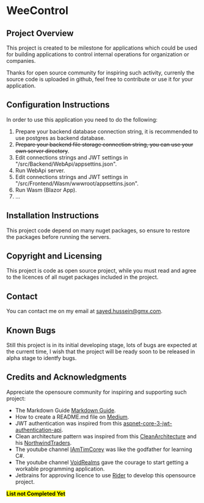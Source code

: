 # WeeControl
## Project Overview
This project is created to be milestone for applications which could be used for building applications to control internal operations for organization or companies.

Thanks for open source community for inspiring such activity, currenly the source code is uploaded in github, feel free to contribute or use it for your application.

## Configuration Instructions
In order to use this application you need to do the following:

1. Prepare your backend database connection string, it is recommended to use postgres as backend database.
2. <del>Prepare your backend file storage connection string, you can use your own server directory</del>.
3. Edit connections strings and JWT settings in \"/src/Backend/WebApi/appsettins.json\".
4. Run WebApi server.
5. Edit connections strings and JWT settings in \"/src/Frontend/Wasm/wwwroot/appsettins.json\".
6. Run Wasm (Blazor App).
7. ...

## Installation Instructions
This project code depend on many nuget packages, so ensure to restore the packages before running the servers.

[comment]: <> (## Operating Instructions)

[comment]: <> (<del>“What is this? Where does this go?” Now is the time to demystify any assumptions around how to use your project.</del>)

[comment]: <> (## A list of files included)

[comment]: <> (<del>Contingent upon how large your source code is, you may opt to not include the file tree, however you can still explain how to traverse through your code. For example, how is your code modularized? Did you use the MVC &#40;Model, View, Controller&#41; method? Did you use a Router system? Just a few questions to consider when detailing your file structure.</del>)

## Copyright and Licensing
This project is code as open source project, while you must read and agree to the licences of all nuget packages included in the project.

## Contact
You can contact me on my email at <sayed.hussein@gmx.com>.

## Known Bugs
Still this project is in its initial developing stage, lots of bugs are expected at the current time, I wish that the project will be ready soon to be released in alpha stage to identfy bugs.

[comment]: <> (## Troubleshooting)

[comment]: <> (<del>In this section you will be able to highlight how your users can become troubleshooting masters for common issues encountered on your project.</del>)

## Credits and Acknowledgments
Appreciate the opensoure community for inspiring and supporting such project:

* The Markdown Guide [Markdown Guide](https://www.markdownguide.org).
* How to create a README.md file on [Medium](https://medium.com/@latoyazamill/how-to-create-a-readme-md-file-37cffa2d7ab4).
* JWT authentication was inspired from this [aspnet-core-3-jwt-authentication-api](https://github.com/cornflourblue/aspnet-core-3-jwt-authentication-api).
* Clean architecture pattern was inspired from this [CleanArchitecture](https://github.com/ardalis/CleanArchitecture) and his [NorthwindTraders](https://github.com/jasontaylordev/NorthwindTraders).
* The youtube channel [IAmTimCorey](https://www.youtube.com/user/IAmTimCorey) was like the godfather for learning C#.
* The youtube channel [VoidRealms](https://www.youtube.com/channel/UCYP0nk48grsMwO3iL8YaAKA) gave the courage to start getting a workable programming application.
* Jetbrains for approving licence to use [Rider](https://www.jetbrains.com/rider/) to develop this opensource project.

**<mark>List not Completed Yet</mark>**

[comment]: <> (## A changelog &#40;usually for programmers&#41;)

[comment]: <> (<del>A changelog is a chronological list of all notable changes made to a project such as: records of changes such as bug fixes, new features, improvements, new frameworks or libraries used, and etc.</del>)

[comment]: <> (## A news section &#40;usually for users&#41;)

[comment]: <> (<del>If your project is live and in production and you are receiving feedback from users, this is a great place to let them know, “Hey, we hear you, we appreciate you, and because of your feedback here are the most recent changes, updates, and new features made.”</del>)
